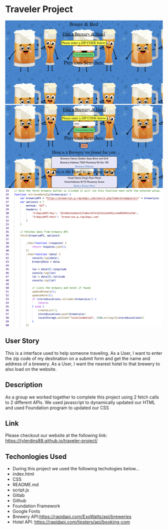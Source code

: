 # Traveler Project

<img src = "Bed and Booze 1.png">
<img src = "Bed and Booze 2.png">
<img src = "Bed and Booze Code.png">

## User Story
This is a interface used to help someone traveling. 
As a User, I want to enter the zip code of my destination on a submit form and get the name and address of a brewery.
As a User, I want the nearest hotel to that brewery to also load on the website. 

## Description
As a group we worked together to complete this project using 2 fetch calls to 2 different APIs. We used javascript to dynamically updated our HTML and used Foundation program to updated our CSS

## Link
Please checkout our website at the following link: https://tylerdins88.github.io/traveler-project/

## Techonlogies Used 
- During this project we used the following techologies below...
- index.html
- CSS
- README.md
- script.js
- Gitlab
- Github
- Foundation Framework
- Google Fonts
- Brewery API:https://rapidapi.com/ExoWatts/api/breweries
- Hotel API: https://rapidapi.com/tipsters/api/booking-com
